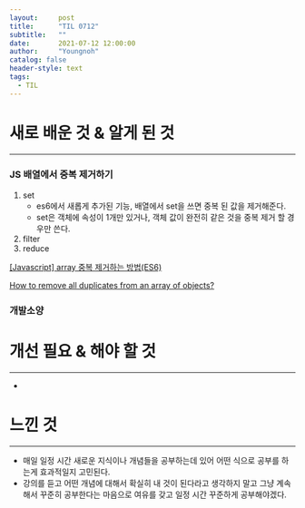 ```yaml
---
layout:     post
title:      "TIL 0712"
subtitle:   ""
date:       2021-07-12 12:00:00
author:     "Youngnoh"
catalog: false
header-style: text
tags:
  - TIL
---
```


# 새로 배운 것 & 알게 된 것

---

### JS 배열에서 중복 제거하기

1. set
    - es6에서 새롭게 추가된 기능, 배열에서 set을 쓰면 중복 된 값을 제거해준다.
    - set은 객체에 속성이 1개만 있거나, 객체 값이 완전히 같은 것을 중복 제거 할 경우만 쓴다.
2. filter
3. reduce

[[Javascript] array 중복 제거하는 방법(ES6)](https://dongmin-jang.medium.com/javascript-array-%EC%A4%91%EB%B3%B5-%EC%A0%9C%EA%B1%B0%ED%95%98%EB%8A%94-%EB%B0%A9%EB%B2%95-es6-b5b9075361f9)

[How to remove all duplicates from an array of objects?](https://stackoverflow.com/questions/2218999/how-to-remove-all-duplicates-from-an-array-of-objects)

### 개발소양

# 개선 필요 & 해야 할 것

---

- 

# 느낀 것

---

- 매일 일정 시간 새로운 지식이나 개념들을 공부하는데 있어 어떤 식으로 공부를 하는게 효과적일지 고민된다.
- 강의를 듣고 어떤 개념에 대해서 확실히 내 것이 된다라고 생각하지 말고 그냥 계속해서 꾸준히 공부한다는 마음으로 여유를 갖고 일정 시간 꾸준하게 공부해야겠다.
